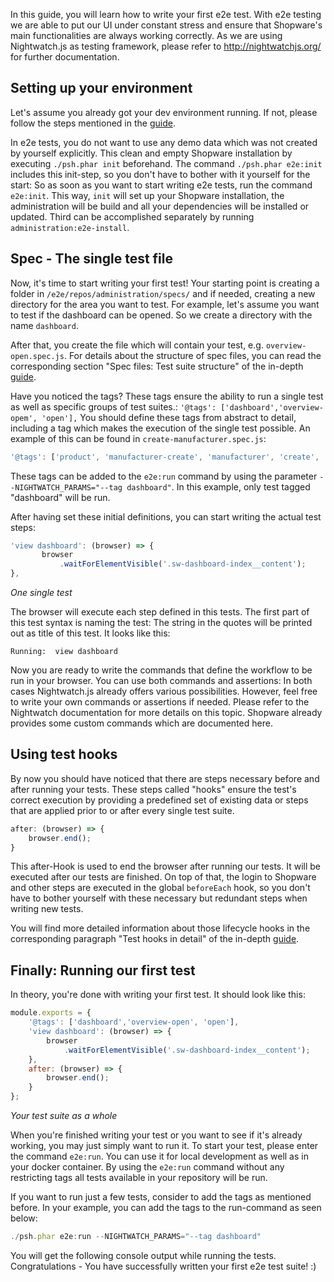 In this guide, you will learn how to write your first e2e test. With e2e testing we are able to put our UI under constant stress and ensure that Shopware's main functionalities 
are always working correctly. As we are using Nightwatch.js as testing framework, please refer to <http://nightwatchjs.org/> for further documentation.

## Setting up your environment

Let's assume you already got your dev environment running. If not, please follow the steps mentioned in the [guide](../1-getting-started/20-getting-started.md).

In e2e tests, you do not want to use any demo data which was not created by yourself explicitly. This clean and empty Shopware installation by executing `./psh.phar init` beforehand. 
The command `./psh.phar e2e:init` includes this init-step, so you don't have to bother with it yourself for the start: So as soon as you want to start writing e2e tests, run the command `e2e:init`. 
This way, `init` will set up your Shopware installation, the administration will be build and all your dependencies will be installed or updated. Third can be accomplished separately by running `administration:e2e-install`.

## Spec - The single test file

Now, it's time to start writing your first test! Your starting point is creating a folder in `/e2e/repos/administration/specs/` and if needed, creating a new directory for the area you want to test. 
For example, let's assume you want to test if the dashboard can be opened. So we create a directory with the name `dashboard`.

After that, you create the file which will contain your test, e.g. `overview-open.spec.js`. For details about the structure of spec files, you can read the corresponding section "Spec files: Test suite structure"  of the in-depth [guide](../70-testing/20-e2e-nightwatch-tests-in-detail.md).

Have you noticed the tags? These tags ensure the ability to run a single test as well as specific groups of test suites.: `'@tags': ['dashboard','overview-opem', 'open'],` 
You should define these tags from abstract to detail, including a tag which makes the execution of the single test possible. An example of this can be found in `create-manufacturer.spec.js`:

```javascript
'@tags': ['product', 'manufacturer-create', 'manufacturer', 'create', 'upload'],
```

These tags can be added to the `e2e:run` command by using the parameter `--NIGHTWATCH_PARAMS="--tag dashboard"`. In this example, only test tagged "dashboard" will be run.

After having set these initial definitions, you can start writing the actual test steps:

```javascript
'view dashboard': (browser) => {
       browser
           .waitForElementVisible('.sw-dashboard-index__content');
},
```
*One single test*

The browser will execute each step defined in this tests. The first part of this test syntax is naming the test: The string in the quotes will be printed out as title of this test. It looks like this:

```
Running:  view dashboard
```

Now you are ready to write the commands that define the workflow to be run in your browser. You can use both commands and assertions: In both cases Nightwatch.js already offers various possibilities. 
However, feel free to write your own commands or assertions if needed. Please refer to the Nightwatch documentation for more details on this topic. Shopware already provides some custom commands which are documented here. 

## Using test hooks

By now you should have noticed that there are steps necessary before and after running your tests. 
These steps called "hooks" ensure the test's correct execution by providing a predefined set of existing data or steps that are applied prior to or after every single test suite.

```javascript
after: (browser) => {
    browser.end();
}
```

This after-Hook is used to end the browser after running our tests. It will be executed after our tests are finished. On top of that, the login to Shopware and other steps are executed in the global `beforeEach` hook, 
so you don't have to bother yourself with these necessary but redundant steps when writing new tests.

You will find more detailed information about those lifecycle hooks in the corresponding paragraph "Test hooks in detail" of the in-depth [guide](../70-testing/20-e2e-nightwatch-tests-in-detail.md).

## Finally: Running our first test

In theory, you're done with writing your first test. It should look like this:

```javascript
module.exports = {
    '@tags': ['dashboard','overview-open', 'open'],
    'view dashboard': (browser) => {
        browser
            .waitForElementVisible('.sw-dashboard-index__content');
    },
    after: (browser) => {
        browser.end();
    }
};

```
*Your test suite as a whole*

When you're finished writing your test or you want to see if it's already working, you may just simply want to run it. To start your test, please enter the command `e2e:run`. 
You can use it for local development as well as in your docker container. By using the `e2e:run` command without any restricting tags all tests available in your repository will be run.

If you want to run just a few tests, consider to add the tags as mentioned before. In your example, you can add the tags to the run-command as seen below:

```javascript
./psh.phar e2e:run --NIGHTWATCH_PARAMS="--tag dashboard"
```

You will get the following console output while running the tests. Congratulations - You have successfully written your first e2e test suite! :)

